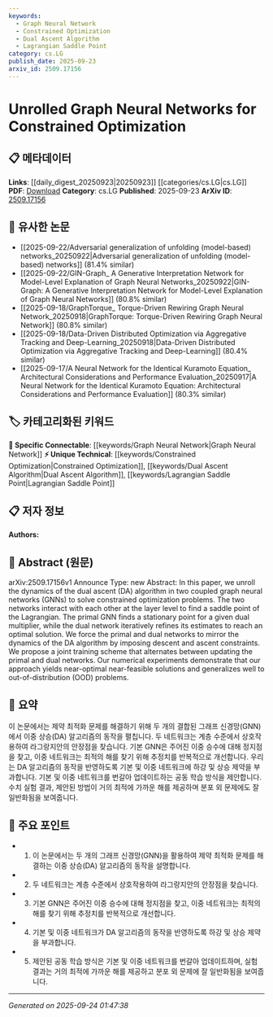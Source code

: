 ```yaml
---
keywords:
  - Graph Neural Network
  - Constrained Optimization
  - Dual Ascent Algorithm
  - Lagrangian Saddle Point
category: cs.LG
publish_date: 2025-09-23
arxiv_id: 2509.17156
---
```


<!-- KEYWORD_LINKING_METADATA:
{
  "processed_timestamp": "2025-09-24T01:47:38.666965",
  "vocabulary_version": "1.0",
  "selected_keywords": [
    "Graph Neural Network",
    "Constrained Optimization",
    "Dual Ascent Algorithm",
    "Lagrangian Saddle Point"
  ],
  "rejected_keywords": [],
  "similarity_scores": {
    "Graph Neural Network": 0.88,
    "Constrained Optimization": 0.75,
    "Dual Ascent Algorithm": 0.78,
    "Lagrangian Saddle Point": 0.72
  },
  "extraction_method": "AI_prompt_based",
  "budget_applied": true,
  "candidates_json": {
    "candidates": [
      {
        "surface": "Graph Neural Networks",
        "canonical": "Graph Neural Network",
        "aliases": [
          "GNN",
          "Graph NN"
        ],
        "category": "specific_connectable",
        "rationale": "Graph Neural Networks are central to the paper's approach, facilitating connections with other works using GNNs.",
        "novelty_score": 0.45,
        "connectivity_score": 0.9,
        "specificity_score": 0.85,
        "link_intent_score": 0.88
      },
      {
        "surface": "Constrained Optimization",
        "canonical": "Constrained Optimization",
        "aliases": [
          "Optimization under Constraints"
        ],
        "category": "unique_technical",
        "rationale": "The paper focuses on solving constrained optimization problems, which is a specific technical challenge.",
        "novelty_score": 0.65,
        "connectivity_score": 0.7,
        "specificity_score": 0.8,
        "link_intent_score": 0.75
      },
      {
        "surface": "Dual Ascent Algorithm",
        "canonical": "Dual Ascent Algorithm",
        "aliases": [
          "DA Algorithm"
        ],
        "category": "unique_technical",
        "rationale": "The dual ascent algorithm is a unique approach discussed in the paper, relevant for optimization techniques.",
        "novelty_score": 0.7,
        "connectivity_score": 0.6,
        "specificity_score": 0.85,
        "link_intent_score": 0.78
      },
      {
        "surface": "Lagrangian Saddle Point",
        "canonical": "Lagrangian Saddle Point",
        "aliases": [
          "Saddle Point of Lagrangian"
        ],
        "category": "unique_technical",
        "rationale": "Finding a Lagrangian saddle point is key to the optimization process described in the paper.",
        "novelty_score": 0.6,
        "connectivity_score": 0.65,
        "specificity_score": 0.8,
        "link_intent_score": 0.72
      }
    ],
    "ban_list_suggestions": [
      "method",
      "experiment",
      "performance"
    ]
  },
  "decisions": [
    {
      "candidate_surface": "Graph Neural Networks",
      "resolved_canonical": "Graph Neural Network",
      "decision": "linked",
      "scores": {
        "novelty": 0.45,
        "connectivity": 0.9,
        "specificity": 0.85,
        "link_intent": 0.88
      }
    },
    {
      "candidate_surface": "Constrained Optimization",
      "resolved_canonical": "Constrained Optimization",
      "decision": "linked",
      "scores": {
        "novelty": 0.65,
        "connectivity": 0.7,
        "specificity": 0.8,
        "link_intent": 0.75
      }
    },
    {
      "candidate_surface": "Dual Ascent Algorithm",
      "resolved_canonical": "Dual Ascent Algorithm",
      "decision": "linked",
      "scores": {
        "novelty": 0.7,
        "connectivity": 0.6,
        "specificity": 0.85,
        "link_intent": 0.78
      }
    },
    {
      "candidate_surface": "Lagrangian Saddle Point",
      "resolved_canonical": "Lagrangian Saddle Point",
      "decision": "linked",
      "scores": {
        "novelty": 0.6,
        "connectivity": 0.65,
        "specificity": 0.8,
        "link_intent": 0.72
      }
    }
  ]
}
-->

# Unrolled Graph Neural Networks for Constrained Optimization

## 📋 메타데이터

**Links**: [[daily_digest_20250923|20250923]] [[categories/cs.LG|cs.LG]]
**PDF**: [Download](https://arxiv.org/pdf/2509.17156.pdf)
**Category**: cs.LG
**Published**: 2025-09-23
**ArXiv ID**: [2509.17156](https://arxiv.org/abs/2509.17156)

## 🔗 유사한 논문
- [[2025-09-22/Adversarial generalization of unfolding (model-based) networks_20250922|Adversarial generalization of unfolding (model-based) networks]] (81.4% similar)
- [[2025-09-22/GIN-Graph_ A Generative Interpretation Network for Model-Level Explanation of Graph Neural Networks_20250922|GIN-Graph: A Generative Interpretation Network for Model-Level Explanation of Graph Neural Networks]] (80.8% similar)
- [[2025-09-18/GraphTorque_ Torque-Driven Rewiring Graph Neural Network_20250918|GraphTorque: Torque-Driven Rewiring Graph Neural Network]] (80.8% similar)
- [[2025-09-18/Data-Driven Distributed Optimization via Aggregative Tracking and Deep-Learning_20250918|Data-Driven Distributed Optimization via Aggregative Tracking and Deep-Learning]] (80.4% similar)
- [[2025-09-17/A Neural Network for the Identical Kuramoto Equation_ Architectural Considerations and Performance Evaluation_20250917|A Neural Network for the Identical Kuramoto Equation: Architectural Considerations and Performance Evaluation]] (80.3% similar)

## 🏷️ 카테고리화된 키워드
**🔗 Specific Connectable**: [[keywords/Graph Neural Network|Graph Neural Network]]
**⚡ Unique Technical**: [[keywords/Constrained Optimization|Constrained Optimization]], [[keywords/Dual Ascent Algorithm|Dual Ascent Algorithm]], [[keywords/Lagrangian Saddle Point|Lagrangian Saddle Point]]

## 📋 저자 정보

**Authors:** 

## 📄 Abstract (원문)

arXiv:2509.17156v1 Announce Type: new 
Abstract: In this paper, we unroll the dynamics of the dual ascent (DA) algorithm in two coupled graph neural networks (GNNs) to solve constrained optimization problems. The two networks interact with each other at the layer level to find a saddle point of the Lagrangian. The primal GNN finds a stationary point for a given dual multiplier, while the dual network iteratively refines its estimates to reach an optimal solution. We force the primal and dual networks to mirror the dynamics of the DA algorithm by imposing descent and ascent constraints. We propose a joint training scheme that alternates between updating the primal and dual networks. Our numerical experiments demonstrate that our approach yields near-optimal near-feasible solutions and generalizes well to out-of-distribution (OOD) problems.

## 📝 요약

이 논문에서는 제약 최적화 문제를 해결하기 위해 두 개의 결합된 그래프 신경망(GNN)에서 이중 상승(DA) 알고리즘의 동작을 펼칩니다. 두 네트워크는 계층 수준에서 상호작용하여 라그랑지안의 안장점을 찾습니다. 기본 GNN은 주어진 이중 승수에 대해 정지점을 찾고, 이중 네트워크는 최적의 해를 찾기 위해 추정치를 반복적으로 개선합니다. 우리는 DA 알고리즘의 동작을 반영하도록 기본 및 이중 네트워크에 하강 및 상승 제약을 부과합니다. 기본 및 이중 네트워크를 번갈아 업데이트하는 공동 학습 방식을 제안합니다. 수치 실험 결과, 제안된 방법이 거의 최적에 가까운 해를 제공하며 분포 외 문제에도 잘 일반화됨을 보여줍니다.

## 🎯 주요 포인트

- 1. 이 논문에서는 두 개의 그래프 신경망(GNN)을 활용하여 제약 최적화 문제를 해결하는 이중 상승(DA) 알고리즘의 동작을 설명합니다.
- 2. 두 네트워크는 계층 수준에서 상호작용하여 라그랑지안의 안장점을 찾습니다.
- 3. 기본 GNN은 주어진 이중 승수에 대해 정지점을 찾고, 이중 네트워크는 최적의 해를 찾기 위해 추정치를 반복적으로 개선합니다.
- 4. 기본 및 이중 네트워크가 DA 알고리즘의 동작을 반영하도록 하강 및 상승 제약을 부과합니다.
- 5. 제안된 공동 학습 방식은 기본 및 이중 네트워크를 번갈아 업데이트하며, 실험 결과는 거의 최적에 가까운 해를 제공하고 분포 외 문제에 잘 일반화됨을 보여줍니다.


---

*Generated on 2025-09-24 01:47:38*